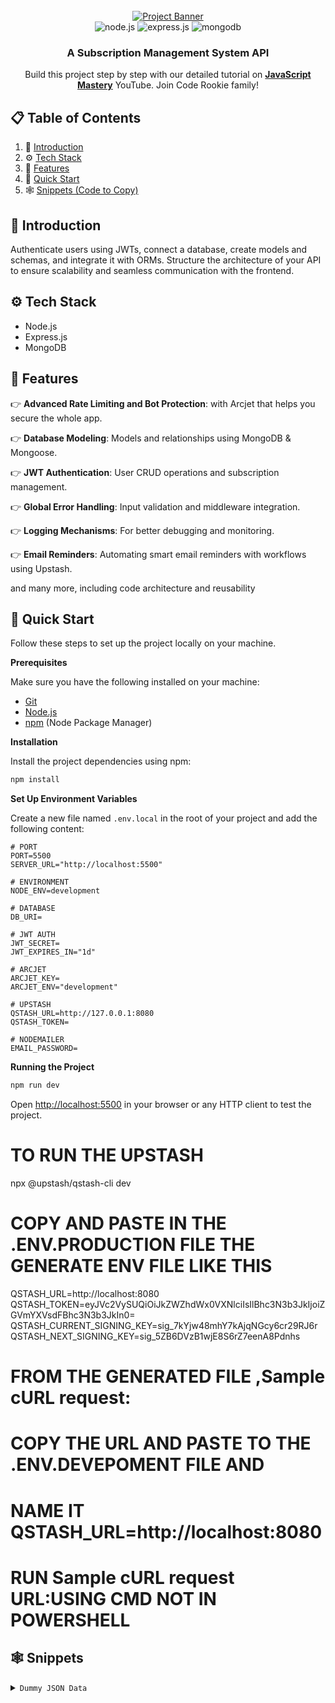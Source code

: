 <div align="center">
  <br />
    <a href="https://www.youtube.com/@code-rookie-23" target="_blank">
      <img src="https://i.ibb.co/xtTbHkfs/Readme-Thumbnail.png" alt="Project Banner">
    </a>
  <br />
  
  <div>
    <img src="https://img.shields.io/badge/node.js-339933?style=for-the-badge&logo=Node.js&logoColor=white" alt="node.js" />
    <img src="https://img.shields.io/badge/express.js-000000?style=for-the-badge&logo=express&logoColor=white" alt="express.js" />
    <img src="https://img.shields.io/badge/-MongoDB-13aa52?style=for-the-badge&logo=mongodb&logoColor=white" alt="mongodb" /> 
  </div>

  <h3 align="center">A Subscription Management System API</h3>

   <div align="center">
     Build this project step by step with our detailed tutorial on <a href="hhttps://www.youtube.com/@code-rookie-23" target="_blank"><b>JavaScript Mastery</b></a> YouTube. Join Code Rookie family!
    </div>
</div>
 
## 📋 <a name="table">Table of Contents</a>

1. 🤖 [Introduction](#introduction)
2. ⚙️ [Tech Stack](#tech-stack)
3. 🔋 [Features](#features)
4. 🤸 [Quick Start](#quick-start)
5. 🕸️ [Snippets (Code to Copy)](#snippets)

## <a name="introduction">🤖 Introduction</a>

Authenticate users using JWTs, connect a database, create models and schemas, and integrate it with ORMs. Structure the architecture of your API to ensure scalability and seamless communication with the frontend.

## <a name="tech-stack">⚙️ Tech Stack</a>

- Node.js
- Express.js
- MongoDB

## <a name="features">🔋 Features</a>

👉 **Advanced Rate Limiting and Bot Protection**: with Arcjet that helps you secure the whole app.

👉 **Database Modeling**: Models and relationships using MongoDB & Mongoose.

👉 **JWT Authentication**: User CRUD operations and subscription management.

👉 **Global Error Handling**: Input validation and middleware integration.

👉 **Logging Mechanisms**: For better debugging and monitoring.

👉 **Email Reminders**: Automating smart email reminders with workflows using Upstash.

and many more, including code architecture and reusability

## <a name="quick-start">🤸 Quick Start</a>

Follow these steps to set up the project locally on your machine.

**Prerequisites**

Make sure you have the following installed on your machine:

- [Git](https://git-scm.com/)
- [Node.js](https://nodejs.org/en)
- [npm](https://www.npmjs.com/) (Node Package Manager)

**Installation**

Install the project dependencies using npm:

```bash
npm install
```

**Set Up Environment Variables**

Create a new file named `.env.local` in the root of your project and add the following content:

```env
# PORT
PORT=5500
SERVER_URL="http://localhost:5500"

# ENVIRONMENT
NODE_ENV=development

# DATABASE
DB_URI=

# JWT AUTH
JWT_SECRET=
JWT_EXPIRES_IN="1d"

# ARCJET
ARCJET_KEY=
ARCJET_ENV="development"

# UPSTASH
QSTASH_URL=http://127.0.0.1:8080
QSTASH_TOKEN=

# NODEMAILER
EMAIL_PASSWORD=
```

**Running the Project**

```bash
npm run dev
```

Open [http://localhost:5500](http://localhost:3000) in your browser or any HTTP client to test the project.

# TO RUN THE UPSTASH

npx @upstash/qstash-cli dev

# COPY AND PASTE IN THE .ENV.PRODUCTION FILE THE GENERATE ENV FILE LIKE THIS

QSTASH_URL=http://localhost:8080
QSTASH_TOKEN=eyJVc2VySUQiOiJkZWZhdWx0VXNlciIsIlBhc3N3b3JkIjoiZGVmYXVsdFBhc3N3b3JkIn0=
QSTASH_CURRENT_SIGNING_KEY=sig_7kYjw48mhY7kAjqNGcy6cr29RJ6r
QSTASH_NEXT_SIGNING_KEY=sig_5ZB6DVzB1wjE8S6rZ7eenA8Pdnhs

# FROM THE GENERATED FILE ,Sample cURL request:

# COPY THE URL AND PASTE TO THE .ENV.DEVEPOMENT FILE AND

# NAME IT QSTASH_URL=http://localhost:8080

# RUN Sample cURL request URL:USING CMD NOT IN POWERSHELL

<!--  -->

## <a name="snippets">🕸️ Snippets</a>

<details>
<summary><code>Dummy JSON Data</code></summary>

```json
{
  "name": "Amazon Prime",
  "price": 75.99,
  "currency": "USD",
  "frequency": "monthly",
  "category": "Entertainment",
  "startDate": "2025-01-20T00:00:00.000Z",
  "paymentMethod": "Credit Card"
}
```

</details>
